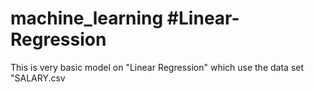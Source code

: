 # machine_learning #Linear-Regression
This is  very basic model on "Linear Regression" which use the data set "SALARY.csv
